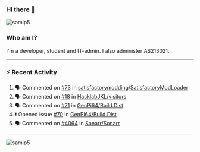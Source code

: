 ### Hi there 👋

<img src="https://komarev.com/ghpvc/?username=samip5&style=flat-square" alt="samip5" />

### Who am I?
I'm a developer, student and IT-admin. I also administer AS213021.

---
### :zap: Recent Activity
<!--START_SECTION:activity-->
1. 🗣 Commented on [#73](https://github.com/satisfactorymodding/SatisfactoryModLoader/issues/73) in [satisfactorymodding/SatisfactoryModLoader](https://github.com/satisfactorymodding/SatisfactoryModLoader)
2. 🗣 Commented on [#18](https://github.com/HacklabJKL/visitors/issues/18) in [HacklabJKL/visitors](https://github.com/HacklabJKL/visitors)
3. 🗣 Commented on [#71](https://github.com/GenPi64/Build.Dist/issues/71) in [GenPi64/Build.Dist](https://github.com/GenPi64/Build.Dist)
4. ❗️ Opened issue [#70](https://github.com/GenPi64/Build.Dist/issues/70) in [GenPi64/Build.Dist](https://github.com/GenPi64/Build.Dist)
5. 🗣 Commented on [#4064](https://github.com/Sonarr/Sonarr/issues/4064) in [Sonarr/Sonarr](https://github.com/Sonarr/Sonarr)
<!--END_SECTION:activity-->
---

<img align="center" src="https://github-readme-stats.vercel.app/api?username=samip5&show_icons=true" alt="samip5" />
